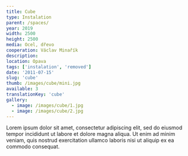 ```yaml
---
title: Cube
type: Instalation
parent: /spaces/
year: 2019
width: 2500
height: 2500
media: Ocel, dřevo
cooperation: Václav Minařík
description: 
location: Opava
tags: ['instalation', 'removed']
date: '2011-07-15'
slug: 'cube'
thumb: /images/cube/mini.jpg
available: 3
translationKey: 'cube'
gallery:
  - image: /images/cube/1.jpg
  - image: /images/cube/2.jpg
---
```

Lorem ipsum dolor sit amet, consectetur adipiscing elit, sed do eiusmod tempor incididunt ut labore et dolore magna aliqua. Ut enim ad minim veniam, quis nostrud exercitation ullamco laboris nisi ut aliquip ex ea commodo consequat.

